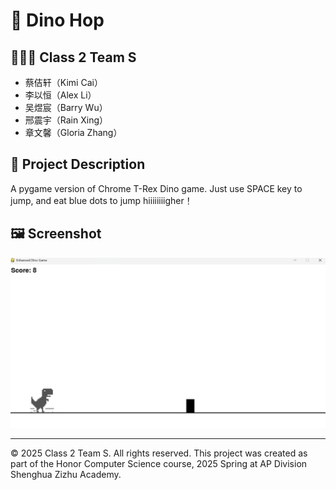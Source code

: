 # 📌 Dino Hop

## 🧑‍🤝‍🧑 Class 2 Team S
- 蔡佶轩（Kimi Cai）
- 李以恒（Alex Li）
- 吴煜宸（Barry Wu）
- 邢震宇（Rain Xing）
- 章文馨（Gloria Zhang）



## 📖 Project Description
A pygame version of Chrome T-Rex Dino game. Just use SPACE key to jump, and eat blue dots to jump hiiiiiiiigher！

## 🖼️ Screenshot

![Screenshot](screenshot.png)

---

© 2025 Class 2 Team S. All rights reserved.
This project was created as part of the Honor Computer Science course, 2025 Spring at AP Division Shenghua Zizhu Academy.

